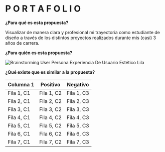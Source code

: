 # P O R T A F O L I O
**¿Para qué es esta propuesta?**

Visualizar de manera clara y profesional mi trayectoria como estudiante de diseño a través de los distintos proyectos realizados durante mis (casi) 3 años de carrera.

**¿Para quién es esta propuesta?**

![Brainstorming User Persona Experiencia De Usuario Estético Lila](https://github.com/catalinakoller/portafolio/assets/141850128/1e54c206-54c6-4fe2-831c-0e97736b2b26)

**¿Qué existe que es similar a la propuesta?**

| Columna 1 | Positivo| Negativo |
|-----------|-----------|-----------|
| Fila 1, C1 | Fila 1, C2 | Fila 1, C3 |
| Fila 2, C1 | Fila 2, C2 | Fila 2, C3 |
| Fila 3, C1 | Fila 3, C2 | Fila 3, C3 |
| Fila 4, C1 | Fila 4, C2 | Fila 4, C3 |
| Fila 5, C1 | Fila 5, C2 | Fila 5, C3 |
| Fila 6, C1 | Fila 6, C2 | Fila 6, C3 |
| Fila 7, C1 | Fila 7, C2 | Fila 7, C3 |
